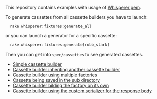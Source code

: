 This repository contains examples with usage of [Whisperer gem](https://github.com/dnesteryuk/whisperer).

To generate cassettes from all cassette builders you have to launch:

```shell
  rake whisperer:fixtures:generate_all
```

or you can launch a generator for a specific cassette:

```shell
  rake whisperer:fixtures:generate[robb_stark]
```

Then you can get into `spec/cassettes` to see generated cassettes.

- [Simple cassette builder](/spec/cassette_builders/robb_stark.rb)
- [Cassette builder inheriting another cassette builder](/spec/cassette_builders/inheritance/arya_inherits_robb_stark.rb)
- [Cassette builder using multiple factories](/spec/cassette_builders/starks.rb)
- [Cassette being saved in the sub directory](/spec/cassette_builders/robb_stark_with_subpath.rb)
- [Cassette builder bilding the factory on its own](/spec/cassette_builders/john_snow_with_raw_data.rb)
- [Cassette builder using the custom serializer for the response body](/spec/cassette_builders/robb_stark_in_custom_format.rb)
